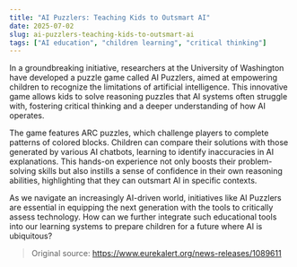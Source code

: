 ```yaml
---
title: "AI Puzzlers: Teaching Kids to Outsmart AI"
date: 2025-07-02
slug: ai-puzzlers-teaching-kids-to-outsmart-ai
tags: ["AI education", "children learning", "critical thinking"]
---
```

In a groundbreaking initiative, researchers at the University of Washington have developed a puzzle game called AI Puzzlers, aimed at empowering children to recognize the limitations of artificial intelligence. This innovative game allows kids to solve reasoning puzzles that AI systems often struggle with, fostering critical thinking and a deeper understanding of how AI operates.

The game features ARC puzzles, which challenge players to complete patterns of colored blocks. Children can compare their solutions with those generated by various AI chatbots, learning to identify inaccuracies in AI explanations. This hands-on experience not only boosts their problem-solving skills but also instills a sense of confidence in their own reasoning abilities, highlighting that they can outsmart AI in specific contexts.

As we navigate an increasingly AI-driven world, initiatives like AI Puzzlers are essential in equipping the next generation with the tools to critically assess technology. How can we further integrate such educational tools into our learning systems to prepare children for a future where AI is ubiquitous?
> Original source: https://www.eurekalert.org/news-releases/1089611